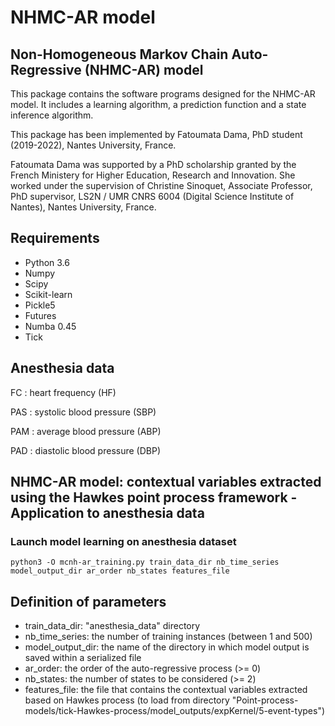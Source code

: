 # NHMC-AR model 

## Non-Homogeneous Markov Chain  Auto-Regressive (NHMC-AR) model

This package contains the software programs designed for the NHMC-AR model. It includes a learning algorithm, a prediction function and a state inference algorithm.

This package has been implemented by Fatoumata Dama, PhD student (2019-2022), Nantes University, France.

Fatoumata Dama was supported by a PhD scholarship granted by the French Ministery for Higher Education, Research and Innovation. She worked under the supervision of Christine Sinoquet, Associate Professor, PhD supervisor, LS2N / UMR CNRS 6004 (Digital Science Institute of Nantes), Nantes University, France.

## Requirements
 * Python 3.6
 * Numpy
 * Scipy
 * Scikit-learn
 * Pickle5
 * Futures
 * Numba 0.45
 * Tick

## Anesthesia data
FC : heart frequency (HF)

PAS : systolic blood pressure (SBP)

PAM : average blood pressure (ABP)

PAD : diastolic  blood pressure (DBP)

## NHMC-AR model: contextual variables extracted using the Hawkes point process framework - Application to anesthesia data

### Launch model learning on anesthesia dataset
```{python}
python3 -O mcnh-ar_training.py train_data_dir nb_time_series model_output_dir ar_order nb_states features_file
```

## Definition of parameters

  * train_data_dir: "anesthesia_data" directory
  * nb_time_series: the number of training instances (between 1 and 500)
  * model_output_dir: the name of the directory in which model output is saved within a serialized file
  * ar_order: the order of the auto-regressive process (>= 0)
  * nb_states: the number of states to be considered (>= 2)
  * features_file: the file that contains the contextual variables extracted based on Hawkes process (to load from directory "Point-process-models/tick-Hawkes-process/model_outputs/expKernel/5-event-types")
